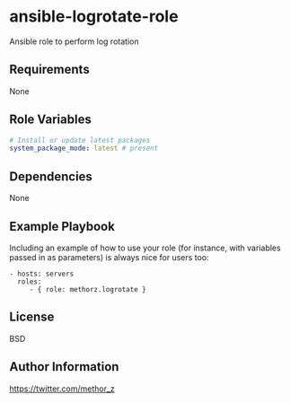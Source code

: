 ansible-logrotate-role
=========

Ansible role to perform log rotation

Requirements
------------

None

Role Variables
--------------
```YAML
# Install or update latest packages
system_package_mode: latest # present


```

Dependencies
------------

None

Example Playbook
----------------

Including an example of how to use your role (for instance, with variables passed in as parameters) is always nice for users too:

    - hosts: servers
      roles:
         - { role: methorz.logrotate }

License
-------

BSD

Author Information
------------------

https://twitter.com/methor_z
